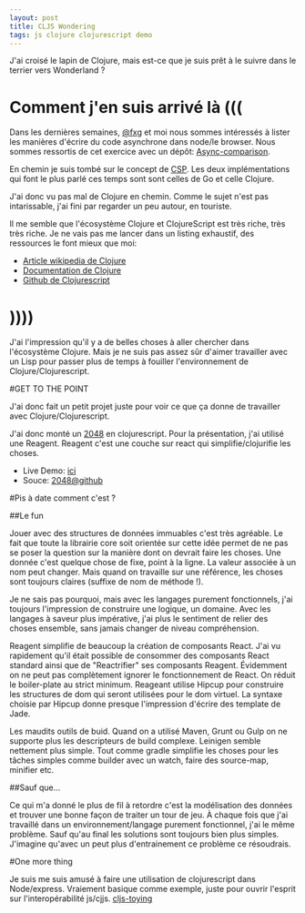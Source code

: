 ```yaml
---
layout: post
title: CLJS Wondering
tags: js clojure clojurescript demo
---
```


J'ai croisé le lapin de Clojure, mais est-ce que je suis prêt à le suivre
dans le terrier vers Wonderland ?

# Comment j'en suis arrivé là (((

Dans les dernières semaines, [@fxg](https://twitter.com/FXGuillemette) et moi nous sommes intéressés 
à lister les manières d'écrire du code asynchrone dans node/le browser.
Nous sommes ressortis de cet exercice avec un dépôt: [Async-comparison](https://github.com/fxg42/async-comparison).

En chemin je suis tombé sur le concept de [CSP](http://fr.wikipedia.org/wiki/Communicating_sequential_processes). 
Les deux implémentations qui font le plus parlé ces temps sont sont celles de 
Go et celle Clojure.

J'ai donc vu pas mal de Clojure en chemin. Comme le sujet n'est pas intarissable,
j'ai fini par regarder un peu autour, en touriste.

Il me semble que l'écosystème Clojure et ClojureScript est très riche, très très riche.
Je ne vais pas me lancer dans un listing exhaustif, 
des ressources le font mieux que moi: 

* [Article wikipedia de Clojure](http://fr.wikipedia.org/wiki/Clojure)
* [Documentation de Clojure](http://clojure.org/documentation)
* [Github de Clojurescript](https://github.com/clojure/clojurescript)

# ))))
J'ai l'impression qu'il y a de belles choses à aller chercher dans
l'écosystème Clojure. Mais je ne suis pas assez sûr d'aimer travailler avec
un Lisp pour passer plus de temps à fouiller l'environnement de Clojure/Clojurescript.

#GET TO THE POINT

J'ai donc fait un petit projet juste pour voir ce que ça donne de 
travailler avec Clojure/Clojurescript.

J'ai donc monté un [2048](http://gabrielecirulli.github.io/2048/) en clojurescript.
Pour la présentation, j'ai utilisé une Reagent.
Reagent c'est une couche sur react qui simplifie/clojurifie les choses.

* Live Demo: [ici](/pages/2048) 
* Souce: [2048@github](https://github.com/benzen/2048)

#Pis à date comment c'est ?

##Le fun

Jouer avec des structures de données immuables c'est très agréable.
Le fait que toute la librairie core soit orientée sur cette idée permet 
de ne pas se poser la question sur la manière dont on devrait faire les choses.
Une donnée c'est quelque chose de fixe, point à la ligne.
La valeur associée à un nom peut changer. Mais quand on travaille sur une référence,
les choses sont toujours claires (suffixe de nom de méthode !).

Je ne sais pas pourquoi, mais avec les langages purement fonctionnels, 
j'ai toujours l'impression de construire une logique, un domaine.
Avec les langages à saveur plus impérative, j'ai plus le sentiment de relier des choses
ensemble, sans jamais changer de niveau compréhension.

Reagent simplifie de beaucoup la création de composants React.
J'ai vu rapidement qu'il était possible de consommer des composants React standard
ainsi que de "Reactrifier" ses composants Reagent.
Évidemment on ne peut pas complètement ignorer le fonctionnement de React.
On réduit le boiler-plate au strict minimum.
Reageant utilise Hipcup pour construire les structures de dom qui seront utilisées pour le dom
virtuel. La syntaxe choisie par Hipcup donne presque l'impression d'écrire des template
de Jade.

Les maudits outils de buid. Quand on a utilisé Maven, Grunt ou Gulp on ne supporte plus
les descripteurs de build complexe. Leinigen semble nettement plus simple.
Tout comme gradle simplifie les choses pour les tâches simples comme builder avec un
watch, faire des source-map, minifier etc.

##Sauf que...

Ce qui m'a donné le plus de fil à retordre c'est la modélisation des données
et trouver une bonne façon de traiter un tour de jeu.
À chaque fois que j'ai travaillé dans un environnement/langage purement fonctionnel,
j'ai le même problème. Sauf qu'au final les solutions sont toujours bien plus simples.
J'imagine qu'avec un peut plus d'entrainement ce problème ce résoudrais.

#One more thing

Je suis me suis amusé à faire une utilisation de clojurescript dans Node/express.
Vraiement basique comme exemple, juste pour ouvrir l'esprit sur l'interopérabilité js/cjjs.
[cljs-toying](https://github.com/benzen/cljs-toying/tree/master)

